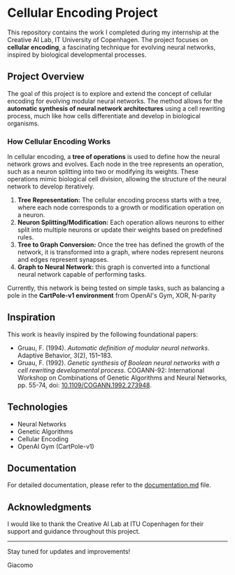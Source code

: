 # Cellular Encoding Project

This repository contains the work I completed during my internship at the Creative AI Lab, IT University of Copenhagen. The project focuses on **cellular encoding**, a fascinating technique for evolving neural networks, inspired by biological developmental processes.

## Project Overview

The goal of this project is to explore and extend the concept of cellular encoding for evolving modular neural networks. The method allows for the **automatic synthesis of neural network architectures** using a cell rewriting process, much like how cells differentiate and develop in biological organisms.

### How Cellular Encoding Works

In cellular encoding, a **tree of operations** is used to define how the neural network grows and evolves. Each node in the tree represents an operation, such as a neuron splitting into two or modifying its weights. These operations mimic biological cell division, allowing the structure of the neural network to develop iteratively.

1. **Tree Representation:** The cellular encoding process starts with a tree, where each node corresponds to a growth or modification operation on a neuron.
2. **Neuron Splitting/Modification:** Each operation allows neurons to either split into multiple neurons or update their weights based on predefined rules.
3. **Tree to Graph Conversion:** Once the tree has defined the growth of the network, it is transformed into a graph, where nodes represent neurons and edges represent synapses.
4. **Graph to Neural Network:** this graph is converted into a functional neural network capable of performing tasks.

Currently, this network is being tested on simple tasks, such as balancing a pole in the **CartPole-v1 environment** from OpenAI's Gym, XOR, N-parity

## Inspiration

This work is heavily inspired by the following foundational papers:

- Gruau, F. (1994). *Automatic definition of modular neural networks*. Adaptive Behavior, 3(2), 151–183.
- Gruau, F. (1992). *Genetic synthesis of Boolean neural networks with a cell rewriting developmental process*. COGANN-92: International Workshop on Combinations of Genetic Algorithms and Neural Networks, pp. 55-74, doi: [10.1109/COGANN.1992.273948](https://doi.org/10.1109/COGANN.1992.273948).

## Technologies

- Neural Networks
- Genetic Algorithms
- Cellular Encoding
- OpenAI Gym (CartPole-v1)

## Documentation

For detailed documentation, please refer to the [documentation.md](documentation.md) file.

## Acknowledgments

I would like to thank the Creative AI Lab at ITU Copenhagen for their support and guidance throughout this project.

---

Stay tuned for updates and improvements!

Giacomo
